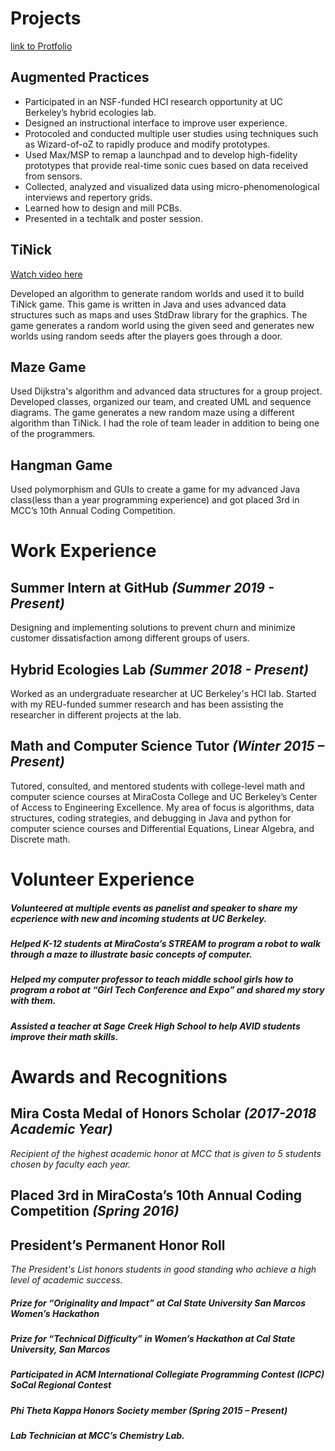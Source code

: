 # Projects
[link to Protfolio](https://github.com/tinataleb/Portfolio)
## Augmented Practices 
- Participated in an NSF-funded HCI research opportunity at UC Berkeley’s hybrid ecologies lab.
- Designed an instructional interface to improve user experience.
- Protocoled and conducted multiple user studies using techniques such as Wizard-of-oZ to rapidly produce and modify prototypes.
- Used Max/MSP to remap a launchpad and to develop high-fidelity prototypes that provide real-time sonic cues based on data received from sensors.
- Collected, analyzed and visualized data using micro-phenomenological interviews and repertory grids.
- Learned how to design and mill PCBs.
- Presented in a techtalk and poster session.

## TiNick
[Watch video here](https://www.youtube.com/watch?v=Ovc0pRsrq_w)

Developed an algorithm to generate random worlds and used it to build TiNick game. This game is written in Java and uses advanced data structures such as maps and uses StdDraw library for the graphics. The game generates a random world using the given seed and generates new worlds using random seeds after the players goes through a door.

## Maze Game
Used Dijkstra's algorithm and advanced data structures for a group project. Developed classes, organized our team, and created UML and sequence diagrams. The game generates a new random maze using a different algorithm than TiNick. I had the role of team leader in addition to being one of the programmers.

## Hangman Game
Used polymorphism and GUIs to create a game for my advanced Java class(less than a year programming experience) and got placed 3rd in MCC’s 10th Annual Coding Competition.

# Work Experience
## Summer Intern at GitHub *(Summer 2019 - Present)*
Designing and implementing solutions to prevent churn and minimize customer dissatisfaction among different groups of users.
## Hybrid Ecologies Lab *(Summer 2018 - Present)*
Worked as an undergraduate researcher at UC Berkeley's HCI lab. Started with my REU-funded summer research and has been assisting the researcher in different projects at the lab.
## Math and Computer Science Tutor *(Winter 2015 – Present)*
Tutored, consulted, and mentored students with college-level math and computer science courses at MiraCosta College and UC Berkeley’s Center of Access to Engineering Excellence. My area of focus is algorithms, data structures, coding strategies, and debugging in Java and
python for computer science courses and Differential Equations, Linear Algebra, and Discrete math.

# Volunteer Experience 
##### Volunteered at multiple events as panelist and speaker to share my ecperience with new and incoming students at UC Berkeley.
##### Helped K-12 students at MiraCosta’s STREAM to program a robot to walk through a maze to illustrate basic concepts of computer.
##### Helped my computer professor to teach middle school girls how to program a robot at “Girl Tech Conference and Expo” and shared my story with them.
##### Assisted a teacher at Sage Creek High School to help AVID students improve their math skills.

# Awards and Recognitions
## Mira Costa Medal of Honors Scholar *(2017-2018 Academic Year)*
*Recipient of the highest academic honor at MCC that is given to 5 students chosen by faculty each year.*
## Placed 3rd in MiraCosta’s 10th Annual Coding Competition *(Spring 2016)*
## President’s Permanent Honor Roll
*The President's List honors students in good standing who achieve a high level of academic success.*
##### Prize for “Originality and Impact” at Cal State University San Marcos Women’s Hackathon
##### Prize for “Technical Difficulty” in Women’s Hackathon at Cal State University, San Marcos
##### Participated in ACM International Collegiate Programming Contest (ICPC) SoCal Regional Contest
##### Phi Theta Kappa Honors Society member *(Spring 2015 – Present)*
##### Lab Technician at MCC’s Chemistry Lab.
